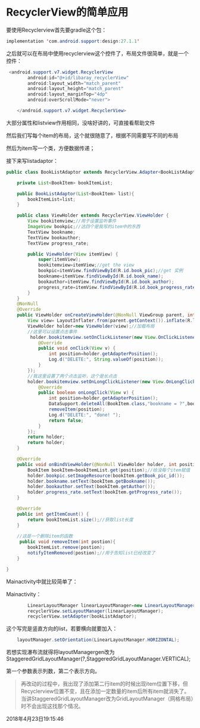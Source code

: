 # RecyclerView的简单应用

要使用Recyclerview首先要gradle这个包：

```java
implementation 'com.android.support:design:27.1.1'
```

之后就可以在布局中使用recyclerview这个控件了，布局文件很简单，就是一个控件：

```java
 <android.support.v7.widget.RecyclerView
        android:id="@+id/libaray_recyclerView"
        android:layout_width="match_parent"
        android:layout_height="match_parent"
        android:layout_marginTop="4dp"
        android:overScrollMode="never">

    </android.support.v7.widget.RecyclerView>
```

大部分属性和listview作用相同，没啥好讲的，可直接看帮助文件

然后我们写每个item的布局，这个就很随意了，根据不同需要写不同的布局

然后为item写一个类，方便数据传递；

接下来写listadaptor：

```java
public class BookListAdaptor extends RecyclerView.Adapter<BookListAdaptor.ViewHolder> {

    private List<BookItem> bookItemList;

    public BookListAdaptor(List<BookItem> list){
        bookItemList=list;
    }

    public class ViewHolder extends RecyclerView.ViewHolder {
        View bookitemview;//用于设置监听事件
        ImageView bookpic;//这四个是我写的item中的东西
        TextView bookname;
        TextView bookauthor;
        TextView progress_rate;

        public ViewHolder(View itemView) {
            super(itemView);
            bookitemview=itemView;//get the view
            bookpic=itemView.findViewById(R.id.book_pic);//get 实例
            bookname=itemView.findViewById(R.id.book_name);
            bookauthor=itemView.findViewById(R.id.book_author);
            progress_rate=itemView.findViewById(R.id.book_progress_rate);
        }
    }
    @NonNull
    @Override
    public ViewHolder onCreateViewHolder(@NonNull ViewGroup parent, int viewType) {
        View view= LayoutInflater.from(parent.getContext()).inflate(R.layout.view_bookitem,parent,false);
        ViewHolder holder=new ViewHolder(view);//加载布局
        //这里可以设置点击事件
         holder.bookitemview.setOnClickListener(new View.OnClickListener() {
            @Override
            public void onClick(View v) {
                int position=holder.getAdapterPosition();
                Log.d("DELETE:", String.valueOf(position));
            }
        });
        //我这里设置了两个点击监听，这个是长点击
        holder.bookitemview.setOnLongClickListener(new View.OnLongClickListener() {
            @Override
            public boolean onLongClick(View v) {
                int position=holder.getAdapterPosition();
                DataSupport.deleteAll(BookItem.class,"bookname = ?",bookItemList.get(position).getBookname());
                removeItem(position);
                Log.d("DELETE:", "done! ");
                return false;
            }
        });
        return holder;
        return holder;
    }

    @Override
    public void onBindViewHolder(@NonNull ViewHolder holder, int position) {
        BookItem bookItem=bookItemList.get(position);//给没每个item赋值
        holder.bookpic.setImageResource(bookItem.getBook_pic_id());
        holder.bookname.setText(bookItem.getBookname());
        holder.bookauthor.setText(bookItem.getAuthor());
        holder.progress_rate.setText(bookItem.getProgress_rate());
    }

    @Override
    public int getItemCount() {
        return bookItemList.size();//获取list长度
    }
    
    //这是一个删除item的函数
     public void removeItem(int postion){
        bookItemList.remove(postion);
        notifyItemRemoved(postion);//用于告知list已经改变了
    }

}
```

Mainactivity中就比较简单了：

Mainactivity：

```java
 		LinearLayoutManager linearLayoutManager=new LinearLayoutManager(getActivity());
        recyclerView.setLayoutManager(linearLayoutManager);
        recyclerView.setAdapter(bookListAdaptor);
```

这个写完是竖直方向的list，若要横向就要加入：

```java
	layoutManager.setOrientation(LinearLayoutManager.HORIZONTAL);
```

若想实现瀑布流就得将layoutManagergen改为StaggeredGridLayoutManager(?,StaggeredGridLayoutManager.VERTICAL);

第一个参数表示列数，第二个表示方向。

>  再改动的过程中，我出现了添加第二行item的时候出现item位置下移，但Recyclerview位置不变，且在添加一定数量的item后所有item就消失了。当讲StaggeredGridLayoutManager改为GridLayoutManager（网格布局）时不会出现这找那个情况。



2018年4月23日19:15:46